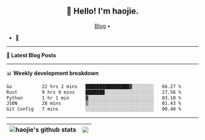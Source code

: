 <h2 align="center">👋 Hello! I'm haojie.</h2>
<p align="center">
  <a href="https://aoyouer.com">Blog</a> •
</p>


- 🔭 


-------

**📝 Latest Blog Posts**


-------

📊 **Weekly development breakdown**
<!--START_SECTION:waka-->

```txt
Go           22 hrs 2 mins   ████████████████▓░░░░░░░░   66.27 %
Rust         9 hrs 9 mins    ███████░░░░░░░░░░░░░░░░░░   27.56 %
Python       1 hr 1 min      ▓░░░░░░░░░░░░░░░░░░░░░░░░   03.10 %
JSON         28 mins         ▒░░░░░░░░░░░░░░░░░░░░░░░░   01.43 %
Git Config   7 mins          ░░░░░░░░░░░░░░░░░░░░░░░░░   00.40 %
```

<!--END_SECTION:waka-->

-------



| <img align="center" src="https://github-readme-stats.vercel.app/api?username=haojie06&show_icons=true&theme=graywhite&show_icons=true&count_private=true&include_all_commits=true&hide_border=true" alt="haojie's github stats" /> | <img align="center" src="https://github-readme-stats.vercel.app/api/top-langs/?username=haojie06&layout=compact&theme=graywhite&hide_border=true&hide=css,html" /> |
| ------------- | ------------- |


